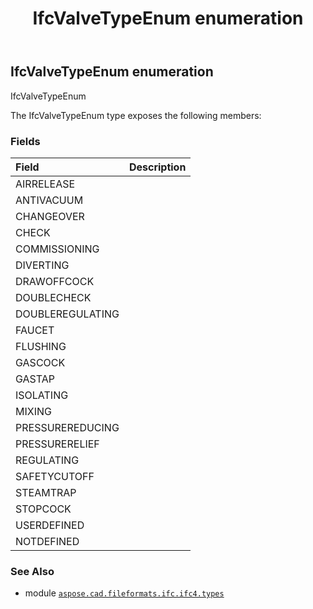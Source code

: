 ﻿---
title: IfcValveTypeEnum enumeration
second_title: Aspose.CAD for Python via .NET API References
description: 
type: docs
weight: 3850
url: /python-net/aspose.cad.fileformats.ifc.ifc4.types/ifcvalvetypeenum/
is_root: false
---

## IfcValveTypeEnum enumeration

IfcValveTypeEnum



The IfcValveTypeEnum type exposes the following members:

### Fields
| Field | Description |
| :- | :- |
| AIRRELEASE |  |
| ANTIVACUUM |  |
| CHANGEOVER |  |
| CHECK |  |
| COMMISSIONING |  |
| DIVERTING |  |
| DRAWOFFCOCK |  |
| DOUBLECHECK |  |
| DOUBLEREGULATING |  |
| FAUCET |  |
| FLUSHING |  |
| GASCOCK |  |
| GASTAP |  |
| ISOLATING |  |
| MIXING |  |
| PRESSUREREDUCING |  |
| PRESSURERELIEF |  |
| REGULATING |  |
| SAFETYCUTOFF |  |
| STEAMTRAP |  |
| STOPCOCK |  |
| USERDEFINED |  |
| NOTDEFINED |  |



### See Also
* module [`aspose.cad.fileformats.ifc.ifc4.types`](..)
